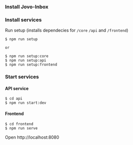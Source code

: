 ### Install Jovo-Inbox


### Install services
Run setup (installs dependecies for `/core` `/api` and `/frontend`)

```
$ npm run setup

or

$ npm run setup:core
$ npm run setup:api
$ npm run setup:frontend
```

### Start services

#### API service
```
$ cd api
$ npm run start:dev
```

#### Frontend

```
$ cd frontend
$ npm run serve
```



Open  http://localhost:8080